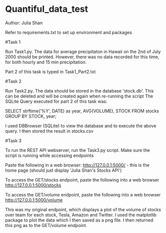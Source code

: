 # Quantiful_data_test
Author: Julia Shan

Refer to requirements.txt to set up environment and packages

#Task 1

Run Task1.py. The data for average precipitaton in Hawaii on the 2nd of July 2000 should be printed. However, there was no data recorded for this time, for both hourly and 15 min precipitation.

Part 2 of this task is typed in Task1_Part2.txt

#Task 2

Run Task2.py. The data should be stored in the database 'stock.db'. This can be deleted and will be created again when re-running the script
The SQLite Query executed for part 2 of this task was:

SELECT strftime('%Y', DATE) as year, AVG(VOLUME), STOCK
FROM stocks
GROUP BY STOCK, year; 

I used DBBrowser (SQLite) to view the database and to execute the above query. I then stored the result in stocks.csv

#Task 3

To run the REST API webserver, run the Task3.py script. Make sure
 the script is running while accessing endpoints

Paste the following in a web browser:
 http://127.0.0.1:5000/ - this is the home page (should just display 'Julia Shan's Stocks API')

To access the GET/stocks endpoint, paste the following into a web browser
 http://127.0.0.1:5000/stocks

To access the GET/volume endpoint, paste the following into a web browser
 http://127.0.0.1:5000/volume

This was my original endpoint, which displays a plot of the volume of stocks over team for each stock, Tesla, Amazon and Twitter. 
I used the matplotlib package to plot the data which I then saved as a png file. I then returned this png as to the GET/volume endpoint.
